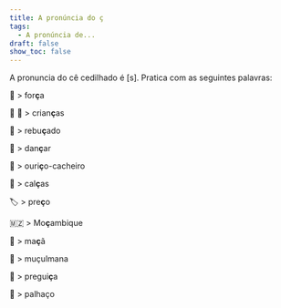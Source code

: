 ```yaml
---
title: A pronúncia do ç
tags:
  - A pronúncia de...
draft: false
show_toc: false
---
```

A pronuncia do cê cedilhado é [s]. Pratica com as seguintes palavras: 

💪    > for**ç**a

👧 👶 > crian**ç**as

🍬     > rebu**ç**ado

🕺     > dan**ç**ar

🦔     > ouri**ç**o-cacheiro

👖     > cal**ç**as

🏷️     > pre**ç**o

🇲🇿      > Mo**ç**ambique 

🍏     > ma**ç**ã

🧕     > muçulmana

🦥     > pregui**ç**a

🤡     > palhaço


